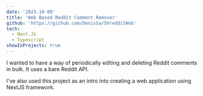 ```yaml
---
date: '2023-10-09'
title: 'Web Based Reddit Comment Remover'
github: 'https://github.com/DenisSa/ShredditWeb'
tech:
  - Next.JS
  - Typescript
showInProjects: true
---
```


I wanted to have a way of periodically editing and deleting Reddit comments in bulk. It uses a bare Reddit API.

I've also used this project as an intro into creating a web application using NextJS framework.
